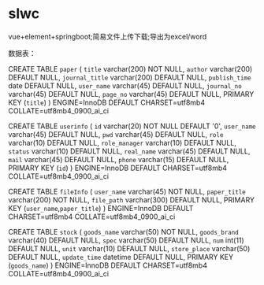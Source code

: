 # slwc
vue+element+springboot;简易文件上传下载;导出为excel/word

数据表：

CREATE TABLE `paper` (
  `title` varchar(200) NOT NULL,
  `author` varchar(200) DEFAULT NULL,
  `journal_title` varchar(200) DEFAULT NULL,
  `publish_time` date DEFAULT NULL,
  `user_name` varchar(45) DEFAULT NULL,
  `journal_no` varchar(45) DEFAULT NULL,
  `page_no` varchar(45) DEFAULT NULL,
  PRIMARY KEY (`title`)
) ENGINE=InnoDB DEFAULT CHARSET=utf8mb4 COLLATE=utf8mb4_0900_ai_ci

CREATE TABLE `userinfo` (
  `id` varchar(20) NOT NULL DEFAULT '0',
  `user_name` varchar(45) DEFAULT NULL,
  `pwd` varchar(45) DEFAULT NULL,
  `role` varchar(10) DEFAULT NULL,
  `role_manager` varchar(10) DEFAULT NULL,
  `status` varchar(10) DEFAULT NULL,
  `real_name` varchar(45) DEFAULT NULL,
  `mail` varchar(45) DEFAULT NULL,
  `phone` varchar(15) DEFAULT NULL,
  PRIMARY KEY (`id`)
) ENGINE=InnoDB DEFAULT CHARSET=utf8mb4 COLLATE=utf8mb4_0900_ai_ci

CREATE TABLE `fileInfo` (
  `user_name` varchar(45) NOT NULL,
  `paper_title` varchar(200) NOT NULL,
  `file_path` varchar(300) DEFAULT NULL,
  PRIMARY KEY (`user_name`,`paper_title`)
) ENGINE=InnoDB DEFAULT CHARSET=utf8mb4 COLLATE=utf8mb4_0900_ai_ci

CREATE TABLE `stock` (
  `goods_name` varchar(50) NOT NULL,
  `goods_brand` varchar(40) DEFAULT NULL,
  `spec` varchar(50) DEFAULT NULL,
  `num` int(11) DEFAULT NULL,
  `unit` varchar(10) DEFAULT NULL,
  `store_place` varchar(50) DEFAULT NULL,
  `update_time` datetime DEFAULT NULL,
  PRIMARY KEY (`goods_name`)
) ENGINE=InnoDB DEFAULT CHARSET=utf8mb4 COLLATE=utf8mb4_0900_ai_ci
